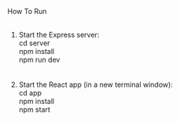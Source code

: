 How To Run
<br /><br />
1. Start the Express server: <br />
cd server <br />
npm install <br />
npm run dev <br />
 <br /> <br />
2. Start the React app (in a new terminal window): <br />
cd app <br />
npm install <br />
npm start <br />
 
 
